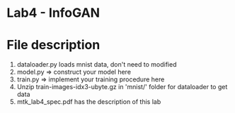 # Lab4 - InfoGAN

# File description
1. dataloader.py loads mnist data, don't need to modified
1. model.py => construct your model here
1. train.py => implement your training procedure here
1. Unzip train-images-idx3-ubyte.gz in 'mnist/' folder for dataloader to get data
1. mtk_lab4_spec.pdf has the description of this lab
